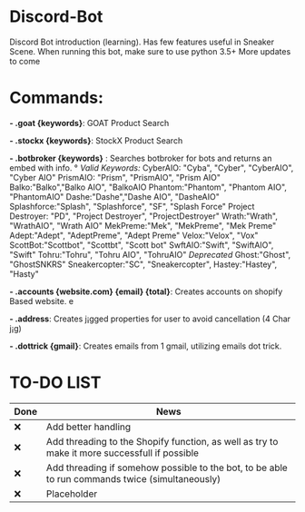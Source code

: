 # Discord-Bot
Discord Bot introduction (learning). Has few features useful in Sneaker Scene. When running this bot, make sure to use python 3.5+ 
More updates to come

# Commands:
 **- .goat {keywords}**: GOAT Product Search
 
 **- .stockx {keywords}**: StockX Product Search
 
 **- .botbroker {keywords}** : Searches botbroker for bots and returns an embed with info.
   ° *Valid Keywords:*
			 CyberAIO: "Cyba", "Cyber", "CyberAIO", "Cyber AIO"
			 PrismAIO: "Prism", "PrismAIO", "Prism AIO"
			 Balko:"Balko","Balko AIO", "BalkoAIO
			 Phantom:"Phantom", "Phantom AIO", "PhantomAIO"
			 Dashe:"Dashe","Dashe AIO", "DasheAIO"
			 Splashforce:"Splash", "Splashforce", "SF", "Splash Force"
			 Project Destroyer: "PD", "Project Destroyer", "ProjectDestroyer"
			 Wrath:"Wrath", "WrathAIO", "Wrath AIO"
			 MekPreme:"Mek", "MekPreme", "Mek Preme"
			 Adept:"Adept", "AdeptPreme", "Adept Preme"
			 Velox:"Velox", "Vox"
			 ScottBot:"Scottbot", "Scottbt", "Scott bot"
			 SwftAIO:"Swift", "SwiftAIO", "Swift"
			 Tohru:"Tohru", "Tohru AIO", "TohruAIO"
			 *Deprecated*
			 Ghost:"Ghost", "GhostSNKRS"
			 Sneakercopter:"SC", "Sneakercopter",
			 Hastey:"Hastey", "Hasty"

 **- .accounts {website.com} {email} {total}**: Creates accounts on shopify Based website.
 e
 
 **- .address**: Creates j¡gged properties for user to avoid cancellation (4 Char j¡g)
 
 **- .dottrick {gmail}**: Creates emails from 1 gmail, utilizing emails dot trick.


# TO-DO LIST
| **Done** | **News** |
| -------- | -------- |
| ❌ | Add better handling |
| ❌ | Add threading to the Shopify function, as well as try to make it more successfull if possible |
| ❌ | Add threading if somehow possible to the bot, to be able to run commands twice (simultaneously) |
| ❌  | Placeholder |

